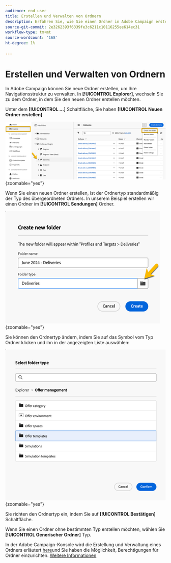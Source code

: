 ```yaml
---
audience: end-user
title: Erstellen und Verwalten von Ordnern
description: Erfahren Sie, wie Sie einen Ordner in Adobe Campaign erstellen und verwalten
source-git-commit: 2e3262393f6339fe3c6211c10116255ee614ec31
workflow-type: tm+mt
source-wordcount: '168'
ht-degree: 1%

---
```


# Erstellen und Verwalten von Ordnern

In Adobe Campaign können Sie neue Ordner erstellen, um Ihre Navigationsstruktur zu verwalten. In **[!UICONTROL Explorer]**, wechseln Sie zu dem Ordner, in dem Sie den neuen Ordner erstellen möchten.

Unter dem **[!UICONTROL ...]** Schaltfläche, Sie haben **[!UICONTROL Neuen Ordner erstellen]**

![](assets/folder_create.png){zoomable="yes"}

Wenn Sie einen neuen Ordner erstellen, ist der Ordnertyp standardmäßig der Typ des übergeordneten Ordners.
In unserem Beispiel erstellen wir einen Ordner im **[!UICONTROL Sendungen]** Ordner.

![](assets/folder_new.png){zoomable="yes"}

Sie können den Ordnertyp ändern, indem Sie auf das Symbol vom Typ Ordner klicken und ihn in der angezeigten Liste auswählen:

![](assets/folder_type.png){zoomable="yes"}

Sie richten den Ordnertyp ein, indem Sie auf **[!UICONTROL Bestätigen]** Schaltfläche.

Wenn Sie einen Ordner ohne bestimmten Typ erstellen möchten, wählen Sie **[!UICONTROL Generischer Ordner]** Typ.

In der Adobe Campaign-Konsole wird die Erstellung und Verwaltung eines Ordners erläutert [here](https://experienceleague.adobe.com/en/docs/campaign/campaign-v8/config/configuration/folders-and-views)und Sie haben die Möglichkeit, Berechtigungen für Ordner einzurichten. [Weitere Informationen](https://experienceleague.adobe.com/en/docs/campaign/campaign-v8/admin/permissions/folder-permissions)
